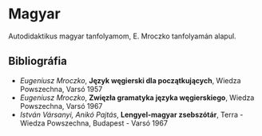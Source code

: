 # Magyar
Autodidaktikus magyar tanfolyamom, E. Mroczko tanfolyamán alapul.
## Bibliográfia
- *Eugeniusz Mroczko*, **Język węgierski dla początkujących**, Wiedza Powszechna, Varsó 1957
- *Eugeniusz Mroczko*, **Zwięzła gramatyka języka węgierskiego**, Wiedza Powszechna, Varsó 1967
- *István Vársanyi, Anikó Pajtás*, **Lengyel-magyar zsebszótár**, Terra - Wiedza Powszechna, Budapest - Varsó 1967
